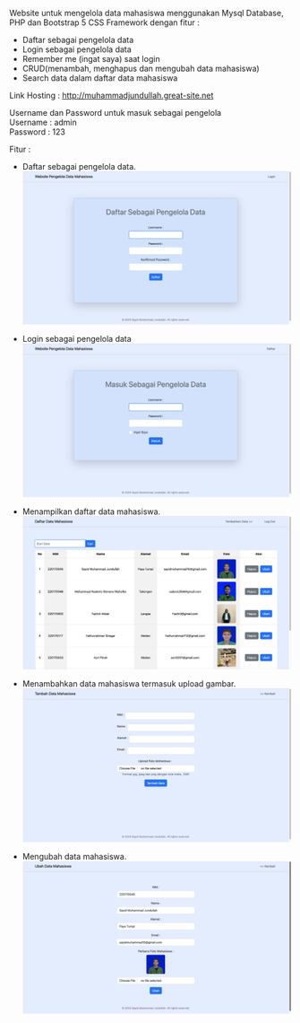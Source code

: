 Website untuk mengelola data mahasiswa menggunakan Mysql Database, PHP dan Bootstrap 5 CSS Framework dengan fitur :

- Daftar sebagai pengelola data
- Login sebagai pengelola data
- Remember me (ingat saya) saat login
- CRUD(menambah, menghapus dan mengubah data mahasiswa) 
- Search data dalam daftar data mahasiswa

Link Hosting : http://muhammadjundullah.great-site.net

Username dan Password untuk masuk sebagai pengelola
<br>Username : admin
<br>Password : 123

Fitur :

- Daftar sebagai pengelola data.
  <img src="view/Register.png">

- Login sebagai pengelola data
  <img src="view/Login.png">
  
- Menampilkan daftar data mahasiswa.
  <img src="view/Daftar.png">

- Menambahkan data mahasiswa termasuk upload gambar.
  <img src="view/Tambah.png">

- Mengubah data mahasiswa.
  <img src="view/Ubah.png">
